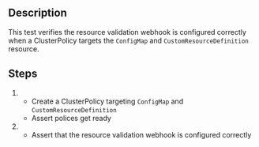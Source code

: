## Description

This test verifies the resource validation webhook is configured correctly when a ClusterPolicy targets the `ConfigMap` and `CustomResourceDefinition` resource.

## Steps

1.  - Create a ClusterPolicy targeting `ConfigMap` and `CustomResourceDefinition`
    - Assert polices get ready
1.  - Assert that the resource validation webhook is configured correctly
